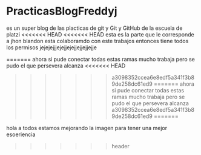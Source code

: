 # PracticasBlogFreddyj
es un super blog de las placticas de git y Git y GitHub de la escuela de platzi
<<<<<<< HEAD
<<<<<<< HEAD
esta es la parte que le corresponde a jhon blandon 
esta colaboramdo con este trabajos 
entonces tiene todos los permisos 
jejejejjjejejjejejjejjejjejje 

=======
ahora si pude conectar todas estas ramas 
mucho trabaja pero se pudo 
el que persevera alcanza 
<<<<<<< HEAD
>>>>>>> a3098352ccea6e8edf5a341f3b89de258dc61ed9
=======
ahora si pude conectar todas estas ramas 
mucho trabaja pero se pudo 
el que persevera alcanza 
>>>>>>> a3098352ccea6e8edf5a341f3b89de258dc61ed9
=======

hola a todos estamos mejorando la imagen para tener una mejor esoeriencia 
>>>>>>> header
